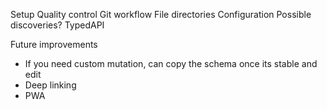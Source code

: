 Setup
Quality control
Git workflow
File directories
Configuration
Possible discoveries?
TypedAPI

Future improvements

- If you need custom mutation, can copy the schema once its stable and edit
- Deep linking
- PWA
